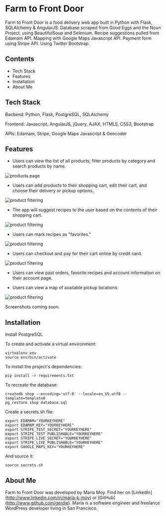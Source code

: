 # Farm to Front Door

Farm to Front Door is a food delivery web app built in Python with Flask, SQLAlchemy & AngularJS. Database scraped from Good Eggs and the Noun Project, using BeautifulSoup and Selenium. Recipe suggestions pulled from Edamam API. Mapping with Google Maps Javascript API. Payment form using Stripe API. Using Twitter Bootstrap.

## Contents
- Tech Stack
- Features
- Installation
- About Me

## Tech Stack

Backend: Python, Flask, PostgreSQL, SQLAlchemy

Frontend: Javascript, AngularJS, jQuery, AJAX, HTML5, CSS3, Bootstrap

APIs: Edamam, Stripe, Google Maps Javascript & Geocoder

## Features

- Users can view the list of all products, filter products by category and search products by name.

![products page](https://github.com/Gerdie/farm-to-front-door/blob/master/static/img/products_page.jpg)

- Users can add products to their shopping cart, edit their cart, and choose their delivery or pickup options.

![product filtering](https://github.com/Gerdie/farm-to-front-door/blob/master/static/img/category_filters.jpg)

- The app will suggest recipes to the user based on the contents of their shopping cart.

![product filtering](https://github.com/Gerdie/farm-to-front-door/blob/master/static/img/cart.jpg)

- Users can mark recipes as "favorites."

![product filtering](https://github.com/Gerdie/farm-to-front-door/blob/master/static/img/recipe.jpg)

- Users can checkout and pay for their cart online by credit card.

![product filtering](https://github.com/Gerdie/farm-to-front-door/blob/master/static/img/checkout.jpg)

- Users can view past orders, favorite recipes and account information on their account page.

- Users can view a map of available pickup locations.

![product filtering](https://github.com/Gerdie/farm-to-front-door/blob/master/static/img/google_map.jpg)

Screenshots coming soon.

## Installation

Install PostgreSQL

To create and activate a virtual environment:
```
virtualenv env
source env/bin/activate
```

To install the project's dependencies:
```
pip install -r requirements.txt
```

To recreate the database:
```
createdb shop --encoding='utf-8' --locale=en_US.utf8 --template=template0
pg_restore shop database.sql
```

Create a secrets.sh file:
```
export EDAMAM="YOURKEYHERE"
export EDAMAM_KEY="YOURKEYHERE"
export STRIPE_TEST_SECRET="YOURKEYHERE"
export STRIPE_TEST_PUBLISHABLE="YOURKEYHERE"
export STRIPE_LIVE_SECRET="YOURKEYHERE"
export STRIPE_LIVE_PUBLISHABLE="YOURKEYHERE"
export GOOGLE_MAPS_KEY="YOURKEYHERE"
```

And source it:
```
source secrets.sh
```

## About Me

Farm to Front Door was developed by Maria Moy. Find her on [LinkedIn]
(http://www.linkedin.com/in/maria-k-moy) or [GitHub]
(http://www.github.com/gerdie). Maria is a software engineer and freelance WordPress developer living in San Francisco.
